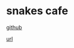 # snakes cafe

[github](https://github.com/randalsallaq/snakes-cafe)

[url](https://randalsallaq.github.io/snakes-cafe/)